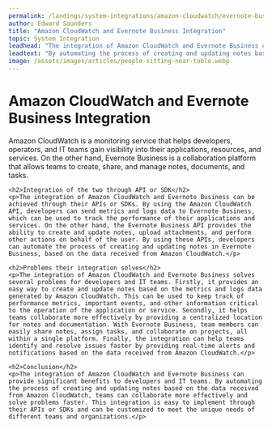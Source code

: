 ```yaml
---
permalink: /landings/system-integrations/amazon-cloudwatch/evernote-business
author: Edward Saunders
title: "Amazon CloudWatch and Evernote Business Integration"
topic: System Integration
leadhead: "The integration of Amazon CloudWatch and Evernote Business can provide significant benefits to developers and IT teams"
leadtext: "By automating the process of creating and updating notes based on the data received from Amazon CloudWatch, teams can collaborate more effectively and solve problems faster. This integration is easy to implement through their APIs or SDKs and can be customized to meet the unique needs of different teams and organizations."
image: /assets/images/articles/people-sitting-near-table.webp
---
```

<div class="arttext">	<h1>Amazon CloudWatch and Evernote Business Integration</h1>
	<p>Amazon CloudWatch is a monitoring service that helps developers, operators, and IT teams gain visibility into their applications, resources, and services. On the other hand, Evernote Business is a collaboration platform that allows teams to create, share, and manage notes, documents, and tasks. </p>

	<h2>Integration of the two through API or SDK</h2>
	<p>The integration of Amazon CloudWatch and Evernote Business can be achieved through their APIs or SDKs. By using the Amazon CloudWatch API, developers can send metrics and logs data to Evernote Business, which can be used to track the performance of their applications and services. On the other hand, the Evernote Business API provides the ability to create and update notes, upload attachments, and perform other actions on behalf of the user. By using these APIs, developers can automate the process of creating and updating notes in Evernote Business, based on the data received from Amazon CloudWatch.</p>

	<h2>Problems their integration solves</h2>
	<p>The integration of Amazon CloudWatch and Evernote Business solves several problems for developers and IT teams. Firstly, it provides an easy way to create and update notes based on the metrics and logs data generated by Amazon CloudWatch. This can be used to keep track of performance metrics, important events, and other information critical to the operation of the application or service. Secondly, it helps teams collaborate more effectively by providing a centralized location for notes and documentation. With Evernote Business, team members can easily share notes, assign tasks, and collaborate on projects, all within a single platform. Finally, the integration can help teams identify and resolve issues faster by providing real-time alerts and notifications based on the data received from Amazon CloudWatch.</p>

	<h2>Conclusion</h2>
	<p>The integration of Amazon CloudWatch and Evernote Business can provide significant benefits to developers and IT teams. By automating the process of creating and updating notes based on the data received from Amazon CloudWatch, teams can collaborate more effectively and solve problems faster. This integration is easy to implement through their APIs or SDKs and can be customized to meet the unique needs of different teams and organizations.</p>
</div>